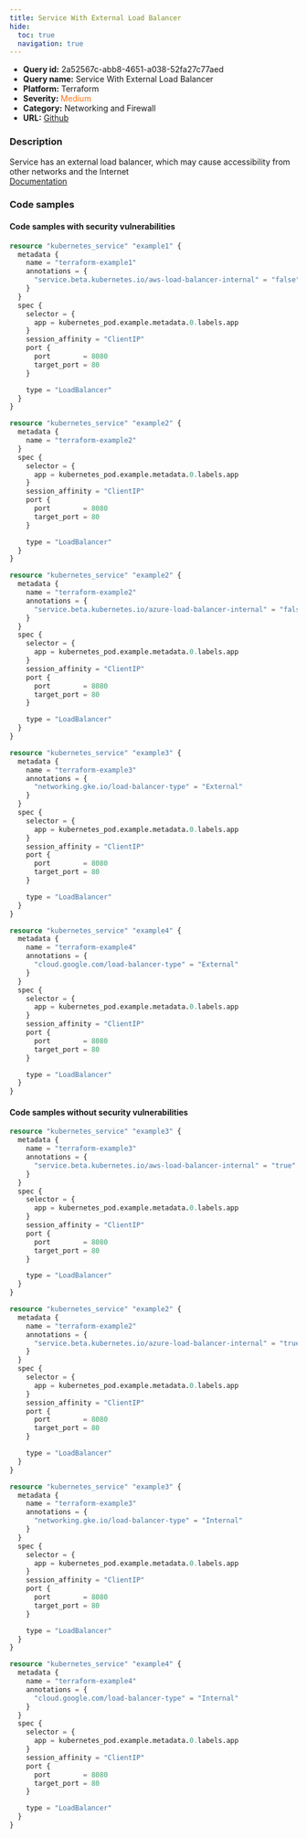 ```yaml
---
title: Service With External Load Balancer
hide:
  toc: true
  navigation: true
---
```


<style>
  .highlight .hll {
    background-color: #ff171742;
  }
  .md-content {
    max-width: 1100px;
    margin: 0 auto;
  }
</style>

-   **Query id:** 2a52567c-abb8-4651-a038-52fa27c77aed
-   **Query name:** Service With External Load Balancer
-   **Platform:** Terraform
-   **Severity:** <span style="color:#ff7213">Medium</span>
-   **Category:** Networking and Firewall
-   **URL:** [Github](https://github.com/Checkmarx/kics/tree/master/assets/queries/terraform/kubernetes/service_with_external_load_balancer)

### Description
Service has an external load balancer, which may cause accessibility from other networks and the Internet<br>
[Documentation](https://registry.terraform.io/providers/hashicorp/kubernetes/latest/docs/resources/service)

### Code samples
#### Code samples with security vulnerabilities
```tf title="Positive test num. 1 - tf file" hl_lines="24 4"
resource "kubernetes_service" "example1" {
  metadata {
    name = "terraform-example1"
    annotations = {
      "service.beta.kubernetes.io/aws-load-balancer-internal" = "false"
    }
  }
  spec {
    selector = {
      app = kubernetes_pod.example.metadata.0.labels.app
    }
    session_affinity = "ClientIP"
    port {
      port        = 8080
      target_port = 80
    }

    type = "LoadBalancer"
  }
}

resource "kubernetes_service" "example2" {
  metadata {
    name = "terraform-example2"
  }
  spec {
    selector = {
      app = kubernetes_pod.example.metadata.0.labels.app
    }
    session_affinity = "ClientIP"
    port {
      port        = 8080
      target_port = 80
    }

    type = "LoadBalancer"
  }
}

```
```tf title="Positive test num. 2 - tf file" hl_lines="25 4 46"
resource "kubernetes_service" "example2" {
  metadata {
    name = "terraform-example2"
    annotations = {
      "service.beta.kubernetes.io/azure-load-balancer-internal" = "false"
    }
  }
  spec {
    selector = {
      app = kubernetes_pod.example.metadata.0.labels.app
    }
    session_affinity = "ClientIP"
    port {
      port        = 8080
      target_port = 80
    }

    type = "LoadBalancer"
  }
}

resource "kubernetes_service" "example3" {
  metadata {
    name = "terraform-example3"
    annotations = {
      "networking.gke.io/load-balancer-type" = "External"
    }
  }
  spec {
    selector = {
      app = kubernetes_pod.example.metadata.0.labels.app
    }
    session_affinity = "ClientIP"
    port {
      port        = 8080
      target_port = 80
    }

    type = "LoadBalancer"
  }
}

resource "kubernetes_service" "example4" {
  metadata {
    name = "terraform-example4"
    annotations = {
      "cloud.google.com/load-balancer-type" = "External"
    }
  }
  spec {
    selector = {
      app = kubernetes_pod.example.metadata.0.labels.app
    }
    session_affinity = "ClientIP"
    port {
      port        = 8080
      target_port = 80
    }

    type = "LoadBalancer"
  }
}

```


#### Code samples without security vulnerabilities
```tf title="Negative test num. 1 - tf file"
resource "kubernetes_service" "example3" {
  metadata {
    name = "terraform-example3"
    annotations = {
      "service.beta.kubernetes.io/aws-load-balancer-internal" = "true"
    }
  }
  spec {
    selector = {
      app = kubernetes_pod.example.metadata.0.labels.app
    }
    session_affinity = "ClientIP"
    port {
      port        = 8080
      target_port = 80
    }

    type = "LoadBalancer"
  }
}

```
```tf title="Negative test num. 2 - tf file"
resource "kubernetes_service" "example2" {
  metadata {
    name = "terraform-example2"
    annotations = {
      "service.beta.kubernetes.io/azure-load-balancer-internal" = "true"
    }
  }
  spec {
    selector = {
      app = kubernetes_pod.example.metadata.0.labels.app
    }
    session_affinity = "ClientIP"
    port {
      port        = 8080
      target_port = 80
    }

    type = "LoadBalancer"
  }
}

resource "kubernetes_service" "example3" {
  metadata {
    name = "terraform-example3"
    annotations = {
      "networking.gke.io/load-balancer-type" = "Internal"
    }
  }
  spec {
    selector = {
      app = kubernetes_pod.example.metadata.0.labels.app
    }
    session_affinity = "ClientIP"
    port {
      port        = 8080
      target_port = 80
    }

    type = "LoadBalancer"
  }
}

resource "kubernetes_service" "example4" {
  metadata {
    name = "terraform-example4"
    annotations = {
      "cloud.google.com/load-balancer-type" = "Internal"
    }
  }
  spec {
    selector = {
      app = kubernetes_pod.example.metadata.0.labels.app
    }
    session_affinity = "ClientIP"
    port {
      port        = 8080
      target_port = 80
    }

    type = "LoadBalancer"
  }
}

```
